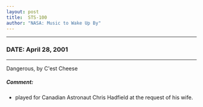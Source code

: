 ```yaml
---
layout: post
title:  STS-100
author: "NASA: Music to Wake Up By"
---
```


----
### DATE: April 28, 2001
----
Dangerous, by C'est Cheese

##### Comment:
* played for Canadian Astronaut Chris Hadfield at the request of his wife.
